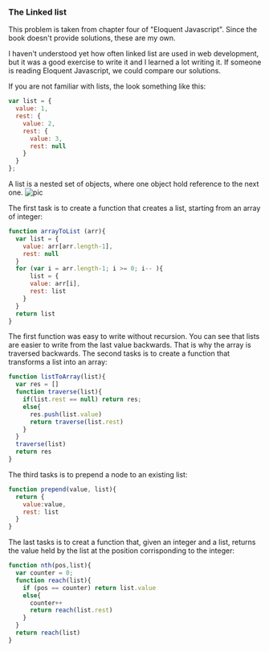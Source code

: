 ### The Linked list

This problem is taken from chapter four of "Eloquent Javascript". Since the book doesn't provide solutions, these are my own.

I haven't understood yet how often linked list are used in web development, but it was a good exercise to write it and I learned a lot writing it. If someone is reading Eloquent Javascript, we could compare our solutions. 

If you are not familiar with lists, the look something like this:
```Javascript
var list = {
  value: 1,
  rest: {
    value: 2,
    rest: {
      value: 3,
      rest: null
    }
  }
};
```
A list is a nested set of objects, where one object hold reference to the next one. 
![pic](http://eloquentjavascript.net/img/linked-list.svg)

The first task is to create a function that creates a list, starting from an array of integer:
```Javascript
function arrayToList (arr){
  var list = {
    value: arr[arr.length-1],
    rest: null
  }
  for (var i = arr.length-1; i >= 0; i-- ){
      list = {
      value: arr[i],
      rest: list 
    }
  }
  return list
}
```
The first function was easy to write without recursion. You can see that lists are easier to write from the last value backwards. That is why the array is traversed backwards.
The second tasks is to create a function that transforms a list into an array:
```Javascript
function listToArray(list){
  var res = []
  function traverse(list){
    if(list.rest == null) return res;
    else{
      res.push(list.value)
      return traverse(list.rest)
    }
  }
  traverse(list)
  return res
}
```
The third tasks is to prepend a node to an existing list:
```Javascript
function prepend(value, list){
  return {
    value:value,
    rest: list
  }
}
```

The last tasks is to creat a function that, given an integer and a list, returns the value held by the list at the position corrisponding to the integer:
```Javascript
function nth(pos,list){
  var counter = 0;
  function reach(list){
    if (pos == counter) return list.value
    else{
      counter++
      return reach(list.rest)
    }
  }
  return reach(list)
}
```